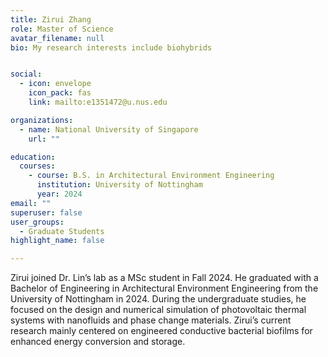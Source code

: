 ```yaml
---
title: Zirui Zhang
role: Master of Science
avatar_filename: null
bio: My research interests include biohybrids


social:
  - icon: envelope
    icon_pack: fas
    link: mailto:e1351472@u.nus.edu

organizations:
  - name: National University of Singapore
    url: ""

education:
  courses:
    - course: B.S. in Architectural Environment Engineering
      institution: University of Nottingham
      year: 2024
email: ""      
superuser: false
user_groups:
  - Graduate Students
highlight_name: false

---
```

Zirui joined Dr. Lin’s lab as a MSc student in Fall 2024. He graduated with a Bachelor of Engineering in Architectural Environment Engineering from the University of Nottingham in 2024. During the undergraduate studies, he focused on the design and numerical simulation of photovoltaic thermal systems with nanofluids and phase change materials. Zirui’s current research mainly centered on engineered conductive bacterial biofilms for enhanced energy conversion and storage.
